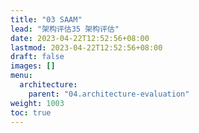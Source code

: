 ```yaml
---
title: "03 SAAM"
lead: "架构评估35 架构评估"
date: 2023-04-22T12:52:56+08:00
lastmod: 2023-04-22T12:52:56+08:00
draft: false
images: []
menu:
  architecture:
    parent: "04.architecture-evaluation"
weight: 1003
toc: true
---
```

